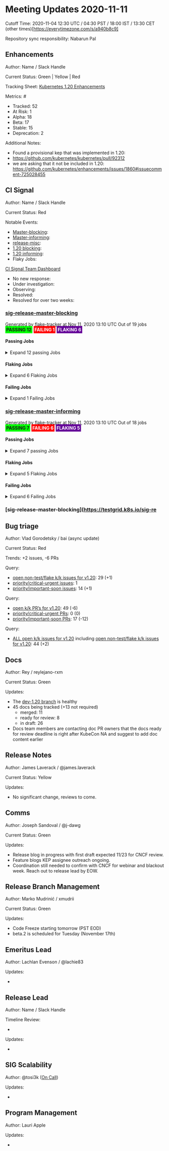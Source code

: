 # Meeting Updates 2020-11-11

Cutoff Time: 2020-11-04 12:30 UTC / 04:30 PST / 18:00 IST / 13:30 CET (other times)[https://everytimezone.com/s/a940b8c9]

Repository sync responsibility: Nabarun Pal

## Enhancements

Author: Name / Slack Handle

Current Status: Green | Yellow | Red

Tracking Sheet: [Kubernetes 1.20 Enhancements][enhancements-tracking]

Metrics: #
  - Tracked: 52
  - At Risk: 1
  - Alpha: 18
  - Beta: 17
  - Stable: 15
  - Deprecation: 2

Additional Notes:

  - Found a provisional kep that was implemented in 1.20:
  - https://github.com/kubernetes/kubernetes/pull/92312
  - we are asking that it not be included in 1.20:
    https://github.com/kubernetes/enhancements/issues/1860#issuecomment-725028455

## CI Signal

Author: Name / Slack Handle

Current Status: Red

Notable Events:
  - [Master-blocking][ci-signal-master-blocking]:
  - [Master-informing][ci-signal-master-informing]:
  - [release-misc][ci-signal-release-misc]:
  - [1.20 blocking][ci-signal-1.20-blocking]:
  - [1.20 informing][ci-signal-1.20-informing]:
  - Flaky Jobs:

[CI Signal Team Dashboard][ci-signal-team-dashboard]
  - No new response:
  - Under investigation:
  - Observing:
  - Resolved:
  - Resolved for over two weeks:


### [sig-release-master-blocking](https://testgrid.k8s.io/sig-release-master-blocking)
Generated by [flake-tracker](https://github.com/RobertKielty/flake-tracker) at Nov 11, 2020 13:10 UTC
Out of 19 jobs
<span style="background-color:#0f0;foreground-color:#555;padding: 3px;">**PASSING 12**</span> <span style="background-color:#f00;color:#fff;padding: 3px;">**FAILING 1**</span> <span style="background-color:#609;color:#fff;padding: 3px;">**FLAKING 6**</span>
#### Passing Jobs
<details>
<summary>Expand 12 passing Jobs</summary>

##### [Conformance - GCE - master]()

##### [bazel-build-master]()

##### [build-master]()

##### [build-master-fast]()

##### [conformance-ga-only]()

##### [gce-cos-master-reboot]()

##### [gce-device-plugin-gpu-master]()

##### [integration-master]()

##### [kind-master-parallel]()

##### [node-kubelet-master]()

##### [skew-cluster-latest-kubectl-stable1-gce]()

##### [verify-master]()

</details>

#### Flaking Jobs
<details>
<summary>Expand 6 Flaking Jobs</summary>

##### [bazel-test-master](https://testgrid.k8s.io/sig-release-master-blocking#bazel-test-master&exclude-non-failed-tests=)
<details>
<summary>Expand flaking tests</summary>

1. job-owner Overall []

1. job-owner //staging/src/k8s.io/apiserver/pkg/server/filters/go_default_test:run_1_of_2 []

1. job-owner //staging/src/k8s.io/apiserver/pkg/server/filters/go_default_test:run_2_of_2 []

1. job-owner //pkg/kubelet/volumemanager/reconciler/go_default_test:run_1_of_2 []

1. job-owner //pkg/kubelet/cm/devicemanager/go_default_test:run_2_of_2 []

1. job-owner //pkg/kubelet/volumemanager/reconciler/go_default_test:run_2_of_2 []

1. job-owner //pkg/kubelet/cm/devicemanager/go_default_test:run_1_of_2 []

1. job-owner //staging/src/k8s.io/legacy-cloud-providers/vsphere/go_default_test:run_1_of_2 []

1. job-owner //staging/src/k8s.io/legacy-cloud-providers/vsphere/go_default_test:run_2_of_2 []

1. job-owner //staging/src/k8s.io/apiserver/pkg/server/options/go_default_test:run_2_of_2 []

1. job-owner //staging/src/k8s.io/apiserver/pkg/admission/plugin/webhook/mutating/go_default_test:run_1_of_2 []

1. job-owner //staging/src/k8s.io/apiserver/pkg/server/go_default_test:run_2_of_2 []

1. job-owner //staging/src/k8s.io/legacy-cloud-providers/azure/go_default_test:run_2_of_2 []

1. job-owner //staging/src/k8s.io/apiserver/pkg/storage/cacher/go_default_test:run_1_of_2 []

1. job-owner //pkg/controller/volume/attachdetach/reconciler/go_default_test:run_2_of_2 []

1. job-owner //pkg/kubelet/config/go_default_test:run_2_of_2 []

1. job-owner //staging/src/k8s.io/apiserver/pkg/admission/plugin/webhook/mutating/go_default_test:run_2_of_2 []

1. job-owner //staging/src/k8s.io/apiserver/pkg/admission/plugin/webhook/validating/go_default_test:run_2_of_2 []

1. job-owner //pkg/registry/autoscaling/horizontalpodautoscaler/storage/go_default_test:run_1_of_2 []

1. job-owner //staging/src/k8s.io/client-go/util/flowcontrol/go_default_test:run_2_of_2 []

1. job-owner //staging/src/k8s.io/apiserver/pkg/util/webhook/go_default_test:run_2_of_2 []

1. job-owner //pkg/proxy/config/go_default_test:run_2_of_2 []

1. job-owner //staging/src/k8s.io/apiserver/pkg/admission/plugin/webhook/validating/go_default_test:run_1_of_2 []

1. job-owner //staging/src/k8s.io/apiserver/pkg/util/webhook/go_default_test:run_1_of_2 []

1. job-owner //pkg/controlplane/tunneler/go_default_test:run_2_of_2 []

</details>

##### [gce-cos-master-alpha-features](https://testgrid.k8s.io/sig-release-master-blocking#gce-cos-master-alpha-features&exclude-non-failed-tests=)
<details>
<summary>Expand flaking tests</summary>

1. job-owner Overall []

1. job-owner Up []

1. [sig-network]  Kubernetes e2e suite.[sig-network] Networking Granular Checks: Services should update nodePort: udp [Slow] []

1. job-owner Test []

</details>

##### [gce-cos-master-default](https://testgrid.k8s.io/sig-release-master-blocking#gce-cos-master-default&exclude-non-failed-tests=)
<details>
<summary>Expand flaking tests</summary>

1. job-owner Overall []

1. job-owner Test []

1. [sig-cli]  Kubernetes e2e suite.[sig-cli] Kubectl client Kubectl server-side dry-run should check if kubectl can dry-run update Pods [Conformance] []

1. [sig-auth]  Kubernetes e2e suite.[sig-auth] ServiceAccounts should guarantee kube-root-ca.crt exist in any namespace []

1. [sig-node]  Kubernetes e2e suite.[k8s.io] [sig-node] NodeProblemDetector [DisabledForLargeClusters] should run without error []

1. [sig-network]  Kubernetes e2e suite.[sig-network] Conntrack should be able to preserve UDP traffic when server pod cycles for a NodePort service []

1. [sig-network]  Kubernetes e2e suite.[sig-network] Networking Granular Checks: Services should function for multiple endpoint-Services with same selector []

1. job-owner Kubernetes e2e suite.[k8s.io] Probing container should *not* be restarted with a tcp:8080 liveness probe [NodeConformance] [Conformance] []

1. job-owner Timeout []

1. [sig-api-machinery]  Kubernetes e2e suite.[sig-api-machinery] Aggregator Should be able to support the 1.17 Sample API Server using the current Aggregator [Conformance] []

1. [sig-network]  Kubernetes e2e suite.[sig-network] Networking Granular Checks: Services should function for client IP based session affinity: udp [LinuxOnly] []

1. [sig-api-machinery]  Kubernetes e2e suite.[sig-api-machinery] ResourceQuota should create a ResourceQuota and capture the life of a configMap. [Conformance] []

1. [sig-node]  Kubernetes e2e suite.[k8s.io] [sig-node] Pods Extended [k8s.io] Pod Container Status should never report success for a pending container []

1. [sig-storage]  Kubernetes e2e suite.[sig-storage] In-tree Volumes [Driver: local][LocalVolumeType: dir] [Testpattern: Pre-provisioned PV (filesystem volmode)] volumeMode should not mount / map unused volumes in a pod []

1. [sig-network]  Kubernetes e2e suite.[sig-network] Networking Granular Checks: Services should function for pod-Service: http []

1. [sig-instrumentation]  Kubernetes e2e suite.[sig-instrumentation] MetricsGrabber should grab all metrics from a Scheduler. []

1. [sig-storage]  Kubernetes e2e suite.[sig-storage] ConfigMap optional updates should be reflected in volume [NodeConformance] [Conformance] []

1. [sig-storage]  Kubernetes e2e suite.[sig-storage] In-tree Volumes [Driver: nfs] [Testpattern: Dynamic PV (default fs)] subPath should support existing single file [LinuxOnly] []

1. job-owner Kubernetes e2e suite.[k8s.io] Probing container should *not* be restarted with a exec "cat /tmp/health" liveness probe [NodeConformance] [Conformance] []

1. [sig-storage]  Kubernetes e2e suite.[sig-storage] In-tree Volumes [Driver: local][LocalVolumeType: block] [Testpattern: Pre-provisioned PV (default fs)] subPath should support non-existent path []

1. [sig-storage]  Kubernetes e2e suite.[sig-storage] In-tree Volumes [Driver: local][LocalVolumeType: block] [Testpattern: Pre-provisioned PV (default fs)] volumes should store data []

1. [sig-network]  Kubernetes e2e suite.[sig-network] Services should have session affinity work for service with type clusterIP [LinuxOnly] [Conformance] []

1. [sig-storage]  Kubernetes e2e suite.[sig-storage] In-tree Volumes [Driver: local][LocalVolumeType: dir-link-bindmounted] [Testpattern: Pre-provisioned PV (default fs)] subPath should support file as subpath [LinuxOnly] []

1. [sig-network]  Kubernetes e2e suite.[sig-network] Services should have session affinity work for NodePort service [LinuxOnly] [Conformance] []

1. [sig-network]  Kubernetes e2e suite.[sig-network] Networking Granular Checks: Services should be able to handle large requests: http []

1. [sig-network]  Kubernetes e2e suite.[sig-network] Networking Granular Checks: Services should update endpoints: udp []

1. [sig-network]  Kubernetes e2e suite.[sig-network] Services should have session affinity timeout work for NodePort service [LinuxOnly] [Conformance] []

1. [sig-apps]  Kubernetes e2e suite.[sig-apps] Deployment should run the lifecycle of a Deployment []

1. [sig-network]  Kubernetes e2e suite.[sig-network] Networking Granular Checks: Services should function for pod-Service: udp []

1. [sig-storage]  Kubernetes e2e suite.[sig-storage] In-tree Volumes [Driver: local][LocalVolumeType: tmpfs] [Testpattern: Pre-provisioned PV (default fs)] subPath should support file as subpath [LinuxOnly] []

1. [sig-network]  Kubernetes e2e suite.[sig-network] Services should preserve source pod IP for traffic thru service cluster IP [LinuxOnly] []

1. [sig-network]  Kubernetes e2e suite.[sig-network] Services should implement service.kubernetes.io/headless []

1. [sig-storage]  Kubernetes e2e suite.[sig-storage] In-tree Volumes [Driver: nfs] [Testpattern: Dynamic PV (default fs)] volumes should store data []

1. [sig-storage]  Kubernetes e2e suite.[sig-storage] Projected configMap updates should be reflected in volume [NodeConformance] [Conformance] []

1. [sig-apps]  Kubernetes e2e suite.[sig-apps] Deployment should not disrupt a cloud load-balancer's connectivity during rollout []

1. [sig-apps]  Kubernetes e2e suite.[sig-apps] ReplicationController should test the lifecycle of a ReplicationController [Conformance] []

1. job-owner Kubernetes e2e suite.[k8s.io] Probing container should *not* be restarted with a non-local redirect http liveness probe []

1. [sig-api-machinery]  Kubernetes e2e suite.[sig-api-machinery] CustomResourceConversionWebhook [Privileged:ClusterAdmin] should be able to convert from CR v1 to CR v2 [Conformance] []

1. [sig-cli]  Kubernetes e2e suite.[sig-cli] Kubectl client Kubectl expose should create services for rc  [Conformance] []

1. [sig-network]  Kubernetes e2e suite.[sig-network] Networking Granular Checks: Services should function for node-Service: udp []

1. [sig-network]  Kubernetes e2e suite.[sig-network] Proxy version v1 should proxy through a service and a pod  [Conformance] []

1. [sig-network]  Kubernetes e2e suite.[sig-network] Service endpoints latency should not be very high  [Conformance] []

1. [sig-network]  Kubernetes e2e suite.[sig-network] Services should be able to change the type from ClusterIP to ExternalName [Conformance] []

1. [sig-network]  Kubernetes e2e suite.[sig-network] Services should be able to change the type from ExternalName to ClusterIP [Conformance] []

1. [sig-network]  Kubernetes e2e suite.[sig-network] Services should be rejected when no endpoints exist []

1. [sig-network]  Kubernetes e2e suite.[sig-network] Networking Granular Checks: Services should update endpoints: http []

1. [sig-cli]  Kubernetes e2e suite.[sig-cli] Kubectl client Simple pod should support inline execution and attach []

1. [sig-storage]  Kubernetes e2e suite.[sig-storage] In-tree Volumes [Driver: local][LocalVolumeType: block] [Testpattern: Pre-provisioned PV (default fs)] subPath should be able to unmount after the subpath directory is deleted [LinuxOnly] []

1. job-owner Kubernetes e2e suite.[k8s.io] Docker Containers should be able to override the image's default command (docker entrypoint) [NodeConformance] [Conformance] []

1. [sig-storage]  Kubernetes e2e suite.[sig-storage] CSI Volumes [Driver: csi-hostpath] [Testpattern: Dynamic PV (default fs)] subPath should be able to unmount after the subpath directory is deleted [LinuxOnly] []

1. [sig-storage]  Kubernetes e2e suite.[sig-storage] In-tree Volumes [Driver: local][LocalVolumeType: blockfs] [Testpattern: Pre-provisioned PV (default fs)] volumes should store data []

1. [sig-storage]  Kubernetes e2e suite.[sig-storage] CSI mock volume CSI Volume expansion should expand volume by restarting pod if attach=on, nodeExpansion=on []

1. [sig-storage]  Kubernetes e2e suite.[sig-storage] In-tree Volumes [Driver: local][LocalVolumeType: blockfs] [Testpattern: Pre-provisioned PV (default fs)] subPath should support existing directory []

1. [sig-storage]  Kubernetes e2e suite.[sig-storage] In-tree Volumes [Driver: gcepd] [Testpattern: Inline-volume (ext3)] volumes should store data []

1. [sig-auth]  Kubernetes e2e suite.[sig-auth] ServiceAccounts should set ownership and permission when RunAsUser or FsGroup is present [LinuxOnly] [NodeFeature:FSGroup] []

1. [sig-storage]  Kubernetes e2e suite.[sig-storage] In-tree Volumes [Driver: gcepd] [Testpattern: Dynamic PV (default fs)] subPath should support existing single file [LinuxOnly] []

1. [sig-storage]  Kubernetes e2e suite.[sig-storage] In-tree Volumes [Driver: local][LocalVolumeType: blockfs] [Testpattern: Pre-provisioned PV (default fs)] subPath should support existing directories when readOnly specified in the volumeSource []

1. [sig-storage]  Kubernetes e2e suite.[sig-storage] PersistentVolumes NFS with Single PV - PVC pairs create a PV and a pre-bound PVC: test write access []

1. [sig-storage]  Kubernetes e2e suite.[sig-storage] CSI Volumes [Driver: csi-hostpath] [Testpattern: Dynamic PV (block volmode)(allowExpansion)] volume-expand Verify if offline PVC expansion works []

1. [sig-storage]  Kubernetes e2e suite.[sig-storage] CSI Volumes [Driver: csi-hostpath] [Testpattern: Dynamic PV (default fs)] subPath should support non-existent path []

1. [sig-storage]  Kubernetes e2e suite.[sig-storage] CSI Volumes [Driver: csi-hostpath] [Testpattern: Dynamic PV (default fs)] volumes should store data []

1. [sig-storage]  Kubernetes e2e suite.[sig-storage] CSI Volumes [Driver: csi-hostpath] [Testpattern: Dynamic PV (filesystem volmode)] volumeMode should not mount / map unused volumes in a pod []

1. [sig-storage]  Kubernetes e2e suite.[sig-storage] CSI mock volume CSI attach test using mock driver should not require VolumeAttach for drivers without attachment []

1. [sig-storage]  Kubernetes e2e suite.[sig-storage] CSI mock volume CSI online volume expansion should expand volume without restarting pod if attach=off, nodeExpansion=on []

1. [sig-storage]  Kubernetes e2e suite.[sig-storage] CSI mock volume CSI online volume expansion should expand volume without restarting pod if attach=on, nodeExpansion=on []

1. [sig-storage]  Kubernetes e2e suite.[sig-storage] CSI mock volume CSI workload information using mock driver should not be passed when podInfoOnMount=nil []

1. [sig-storage]  Kubernetes e2e suite.[sig-storage] CSI mock volume storage capacity exhausted, late binding, no topology []

1. [sig-storage]  Kubernetes e2e suite.[sig-storage] CSI mock volume storage capacity unlimited []

1. [sig-storage]  Kubernetes e2e suite.[sig-storage] In-tree Volumes [Driver: local][LocalVolumeType: tmpfs] [Testpattern: Pre-provisioned PV (filesystem volmode)] volumeMode should not mount / map unused volumes in a pod []

1. [sig-storage]  Kubernetes e2e suite.[sig-storage] PersistentVolumes-local  [Volume type: blockfswithformat] Two pods mounting a local volume one after the other should be able to write from pod1 and read from pod2 []

1. [sig-cli]  Kubernetes e2e suite.[sig-cli] Kubectl client Kubectl logs should be able to retrieve and filter logs  [Conformance] []

1. [sig-cli]  Kubernetes e2e suite.[sig-cli] Kubectl client Guestbook application should create and stop a working application  [Conformance] []

1. [sig-network]  Kubernetes e2e suite.[sig-network] Networking Granular Checks: Services should function for client IP based session affinity: http [LinuxOnly] []

1. [sig-node]  Kubernetes e2e suite.[k8s.io] [sig-node] Pods Extended [k8s.io] Delete Grace Period should be submitted and removed []

1. job-owner TearDown []

1. [sig-storage]  Kubernetes e2e suite.[sig-storage] In-tree Volumes [Driver: local][LocalVolumeType: block] [Testpattern: Pre-provisioned PV (default fs)] subPath should support readOnly directory specified in the volumeMount []

1. [sig-storage]  Kubernetes e2e suite.[sig-storage] In-tree Volumes [Driver: local][LocalVolumeType: dir-link-bindmounted] [Testpattern: Pre-provisioned PV (filesystem volmode)] volumeMode should not mount / map unused volumes in a pod []

1. [sig-storage]  Kubernetes e2e suite.[sig-storage] In-tree Volumes [Driver: local][LocalVolumeType: blockfs] [Testpattern: Pre-provisioned PV (default fs)] subPath should support existing single file [LinuxOnly] []

1. [sig-network]  Kubernetes e2e suite.[sig-network] Networking Granular Checks: Services should function for endpoint-Service: udp []

1. [sig-storage]  Kubernetes e2e suite.[sig-storage] In-tree Volumes [Driver: emptydir] [Testpattern: Inline-volume (default fs)] subPath should be able to unmount after the subpath directory is deleted [LinuxOnly] []

1. [sig-storage]  Kubernetes e2e suite.[sig-storage] In-tree Volumes [Driver: local][LocalVolumeType: block] [Testpattern: Pre-provisioned PV (default fs)] subPath should support existing directories when readOnly specified in the volumeSource []

1. [sig-storage]  Kubernetes e2e suite.[sig-storage] Dynamic Provisioning [k8s.io] GlusterDynamicProvisioner should create and delete persistent volumes [fast] []

1. [sig-storage]  Kubernetes e2e suite.[sig-storage] CSI Volumes [Driver: csi-hostpath] [Testpattern: Dynamic PV (default fs)] subPath should support existing directory []

1. [sig-storage]  Kubernetes e2e suite.[sig-storage] CSI mock volume CSI attach test using mock driver should require VolumeAttach for drivers with attachment []

1. [sig-storage]  Kubernetes e2e suite.[sig-storage] In-tree Volumes [Driver: local][LocalVolumeType: dir-bindmounted] [Testpattern: Pre-provisioned PV (default fs)] subPath should support readOnly file specified in the volumeMount [LinuxOnly] []

1. [sig-storage]  Kubernetes e2e suite.[sig-storage] In-tree Volumes [Driver: gluster] [Testpattern: Inline-volume (default fs)] volumes should store data []

1. [sig-apps]  Kubernetes e2e suite.[sig-apps] Job should fail to exceed backoffLimit []

</details>

##### [gce-ubuntu-master-containerd](https://testgrid.k8s.io/sig-release-master-blocking#gce-ubuntu-master-containerd&exclude-non-failed-tests=)
<details>
<summary>Expand flaking tests</summary>

1. job-owner Overall []

1. job-owner Test []

1. [sig-cli]  Kubernetes e2e suite.[sig-cli] Kubectl client Kubectl server-side dry-run should check if kubectl can dry-run update Pods [Conformance] []

1. [sig-auth]  Kubernetes e2e suite.[sig-auth] ServiceAccounts should guarantee kube-root-ca.crt exist in any namespace []

1. [sig-apps]  Kubernetes e2e suite.[sig-apps] Deployment should run the lifecycle of a Deployment []

1. [sig-api-machinery]  Kubernetes e2e suite.[sig-api-machinery] ResourceQuota should create a ResourceQuota and capture the life of a configMap. [Conformance] []

1. [sig-node]  Kubernetes e2e suite.[k8s.io] [sig-node] NodeProblemDetector [DisabledForLargeClusters] should run without error []

1. [sig-apps]  Kubernetes e2e suite.[sig-apps] ReplicaSet should serve a basic image on each replica with a private image []

1. [sig-network]  Kubernetes e2e suite.[sig-network] Networking Granular Checks: Services should function for multiple endpoint-Services with same selector []

1. [sig-storage]  Kubernetes e2e suite.[sig-storage] CSI mock volume CSI online volume expansion should expand volume without restarting pod if attach=off, nodeExpansion=on []

1. [sig-storage]  Kubernetes e2e suite.[sig-storage] PersistentVolumes NFS when invoking the Recycle reclaim policy should test that a PV becomes Available and is clean after the PVC is deleted. []

1. [sig-apps]  Kubernetes e2e suite.[sig-apps] ReplicationController should surface a failure condition on a common issue like exceeded quota [Conformance] []

1. [sig-network]  Kubernetes e2e suite.[sig-network] EndpointSlice should create Endpoints and EndpointSlices for Pods matching a Service []

1. [sig-storage]  Kubernetes e2e suite.[sig-storage] In-tree Volumes [Driver: hostPathSymlink] [Testpattern: Inline-volume (default fs)] subPath should support readOnly directory specified in the volumeMount []

1. [sig-storage]  Kubernetes e2e suite.[sig-storage] ConfigMap binary data should be reflected in volume [NodeConformance] [Conformance] []

1. [sig-storage]  Kubernetes e2e suite.[sig-storage] In-tree Volumes [Driver: gcepd] [Testpattern: Dynamic PV (ext3)] volumes should allow exec of files on the volume []

1. [sig-node]  Kubernetes e2e suite.[sig-node] RuntimeClass should run a Pod requesting a RuntimeClass with a configured handler [NodeFeature:RuntimeHandler] []

1. [sig-cli]  Kubernetes e2e suite.[sig-cli] Kubectl client Kubectl logs should be able to retrieve and filter logs  [Conformance] []

1. [sig-api-machinery]  Kubernetes e2e suite.[sig-api-machinery] Aggregator Should be able to support the 1.17 Sample API Server using the current Aggregator [Conformance] []

1. [sig-apps]  Kubernetes e2e suite.[sig-apps] ReplicationController should test the lifecycle of a ReplicationController [Conformance] []

1. [sig-storage]  Kubernetes e2e suite.[sig-storage] CSI mock volume CSI Volume expansion should expand volume by restarting pod if attach=on, nodeExpansion=on []

1. [sig-network]  Kubernetes e2e suite.[sig-network] Networking Granular Checks: Services should update endpoints: udp []

1. [sig-storage]  Kubernetes e2e suite.[sig-storage] PersistentVolumes NFS with Single PV - PVC pairs create a PV and a pre-bound PVC: test write access []

1. [sig-storage]  Kubernetes e2e suite.[sig-storage] PersistentVolumes NFS with Single PV - PVC pairs create a PVC and a pre-bound PV: test write access []

1. [sig-api-machinery]  Kubernetes e2e suite.[sig-api-machinery] ResourceQuota should create a ResourceQuota and capture the life of a custom resource. []

1. [sig-storage]  Kubernetes e2e suite.[sig-storage] In-tree Volumes [Driver: local][LocalVolumeType: dir-link-bindmounted] [Testpattern: Pre-provisioned PV (default fs)] subPath should support readOnly file specified in the volumeMount [LinuxOnly] []

1. [sig-node]  Kubernetes e2e suite.[k8s.io] [sig-node] kubelet [k8s.io] [sig-node] Clean up pods on node kubelet should be able to delete 10 pods per node in 1m0s. []

1. [sig-network]  Kubernetes e2e suite.[sig-network] Networking Granular Checks: Services should function for node-Service: udp []

1. [sig-network]  Kubernetes e2e suite.[sig-network] Networking Granular Checks: Services should function for pod-Service: http []

1. [sig-storage]  Kubernetes e2e suite.[sig-storage] EmptyDir volumes should support (root,0644,default) [LinuxOnly] [NodeConformance] [Conformance] []

1. [sig-api-machinery]  Kubernetes e2e suite.[sig-api-machinery] ResourceQuota should create a ResourceQuota and capture the life of a service. [Conformance] []

</details>

##### [gci-gce-ingress](https://testgrid.k8s.io/sig-release-master-blocking#gci-gce-ingress&exclude-non-failed-tests=)
<details>
<summary>Expand flaking tests</summary>

1. job-owner Overall []

1. job-owner Test []

1. [sig-network]  Kubernetes e2e suite.[sig-network] Loadbalancing: L7 GCE [Slow] [Feature:NEG] should conform to Ingress spec []

1. [sig-network]  Kubernetes e2e suite.[sig-network] Loadbalancing: L7 GCE [Slow] [Feature:Ingress] should conform to Ingress spec []

1. [sig-network]  Kubernetes e2e suite.[sig-network] Loadbalancing: L7 GCE [Slow] [Feature:NEG] rolling update backend pods should not cause service disruption []

</details>

##### [kind-ipv6-master-parallel](https://testgrid.k8s.io/sig-release-master-blocking#kind-ipv6-master-parallel&exclude-non-failed-tests=)
<details>
<summary>Expand flaking tests</summary>

1. job-owner Overall []

1. [sig-network]  Kubernetes e2e suite.[sig-network] KubeProxy should set TCP CLOSE_WAIT timeout [Privileged] []

1. [sig-network]  Kubernetes e2e suite.[sig-network] Conntrack should be able to preserve UDP traffic when server pod cycles for a NodePort service []

1. [sig-storage]  Kubernetes e2e suite.[sig-storage] In-tree Volumes [Driver: local][LocalVolumeType: dir-bindmounted] [Testpattern: Pre-provisioned PV (default fs)] subPath should support non-existent path []

1. [sig-cli]  Kubernetes e2e suite.[sig-cli] Kubectl client Kubectl server-side dry-run should check if kubectl can dry-run update Pods [Conformance] []

1. [sig-apps]  Kubernetes e2e suite.[sig-apps] ReplicationController should test the lifecycle of a ReplicationController [Conformance] []

1. [sig-storage]  Kubernetes e2e suite.[sig-storage] PVC Protection Verify that scheduling of a pod that uses PVC that is being deleted fails and the pod becomes Unschedulable []

1. [sig-storage]  Kubernetes e2e suite.[sig-storage] Subpath Container restart should verify that container can restart successfully after configmaps modified []

</details>

</details>

#### Failing Jobs
<details>
<summary>Expand 1 Failing Jobs</summary>

##### [gce-cos-master-scalability-100]()
<details>
<summary>Expand failed tests</summary>

1. job-owner Overall []

1. job-owner diffResources []

1. job-owner ClusterLoaderV2 []

1. job-owner ClusterLoaderV2.access-tokens overall (testing/access-tokens/config.yaml) []

1. job-owner ClusterLoaderV2.access-tokens: [step: 10] Collecting measurements []

</details>

</details>

### [sig-release-master-informing](https://testgrid.k8s.io/sig-release-master-informing)
Generated by [flake-tracker](https://github.com/RobertKielty/flake-tracker) at Nov 11, 2020 13:10 UTC
Out of 18 jobs
<span style="background-color:#0f0;foreground-color:#555;padding: 3px;">**PASSING 7**</span> <span style="background-color:#f00;color:#fff;padding: 3px;">**FAILING 6**</span> <span style="background-color:#609;color:#fff;padding: 3px;">**FLAKING 5**</span>
#### Passing Jobs
<details>
<summary>Expand 7 passing Jobs</summary>

##### [bazel-build-master]()

##### [build-master-canary]()

##### [kubeadm-kinder-latest-on-1-19]()

##### [kubeadm-kinder-upgrade-1-19-latest]()

##### [node-kubelet-features-master]()

##### [post-kubernetes-push-image-pause]()

##### [post-release-push-image-vulndash]()

</details>

#### Flaking Jobs
<details>
<summary>Expand 5 Flaking Jobs</summary>

##### [gce-cos-master-serial](https://testgrid.k8s.io/sig-release-master-informing#gce-cos-master-serial&exclude-non-failed-tests=)
<details>
<summary>Expand flaking tests</summary>

1. job-owner Overall []

1. job-owner Test []

1. [sig-storage]  Kubernetes e2e suite.[sig-storage] CSI Volumes [Driver: pd.csi.storage.gke.io][Serial] [Testpattern: Dynamic PV (block volmode)] volume-stress multiple pods should access different volumes repeatedly [Slow] [Serial] []

1. [sig-node]  Kubernetes e2e suite.[k8s.io] [sig-node] NoExecuteTaintManager Multiple Pods [Serial] evicts pods with minTolerationSeconds [Disruptive] [Conformance] []

1. [sig-scheduling]  Kubernetes e2e suite.[sig-scheduling] SchedulerPreemption [Serial] validates lower priority pod preemption by critical pod [Conformance] []

1. [sig-node]  Kubernetes e2e suite.[k8s.io] [sig-node] NoExecuteTaintManager Multiple Pods [Serial] only evicts pods without tolerations from tainted nodes []

1. [sig-storage]  Kubernetes e2e suite.[sig-storage] [Serial] Volume metrics PVController should create bound pv/pvc count metrics for pvc controller after creating both pv and pvc []

1. [sig-node]  Kubernetes e2e suite.[k8s.io] [sig-node] NoExecuteTaintManager Single Pod [Serial] evicts pods from tainted nodes []

1. [sig-cloud-provider-gcp]  Kubernetes e2e suite.[k8s.io] [sig-cloud-provider-gcp] Nodes [Disruptive] Resize [Slow] should be able to delete nodes []

</details>

##### [gce-cos-master-slow](https://testgrid.k8s.io/sig-release-master-informing#gce-cos-master-slow&exclude-non-failed-tests=)
<details>
<summary>Expand flaking tests</summary>

1. job-owner Overall []

1. job-owner Test []

1. [sig-storage]  Kubernetes e2e suite.[sig-storage] In-tree Volumes [Driver: gluster] [Testpattern: Inline-volume (default fs)] volumeIO should write files of various sizes, verify size, validate content [Slow] []

1. [sig-storage]  Kubernetes e2e suite.[sig-storage] In-tree Volumes [Driver: gluster] [Testpattern: Pre-provisioned PV (default fs)] volumeIO should write files of various sizes, verify size, validate content [Slow] []

1. [sig-storage]  Kubernetes e2e suite.[sig-storage] In-tree Volumes [Driver: gcepd] [Testpattern: Dynamic PV (xfs)][Slow] volumes should allow exec of files on the volume []

1. job-owner Timeout []

1. [sig-network]  Kubernetes e2e suite.[sig-network] Networking Granular Checks: Services should update nodePort: udp [Slow] []

1. [sig-network]  Kubernetes e2e suite.[sig-network] Services should be able to switch session affinity for LoadBalancer service with ESIPP on [Slow] [DisabledForLargeClusters] [LinuxOnly] []

1. [sig-storage]  Kubernetes e2e suite.[sig-storage] In-tree Volumes [Driver: hostPath] [Testpattern: Inline-volume (default fs)] subPath should support restarting containers using file as subpath [Slow][LinuxOnly] []

1. [sig-storage]  Kubernetes e2e suite.[sig-storage] In-tree Volumes [Driver: local][LocalVolumeType: block] [Testpattern: Pre-provisioned PV (default fs)] subPath should fail if subpath directory is outside the volume [Slow][LinuxOnly] []

1. [sig-storage]  Kubernetes e2e suite.[sig-storage] In-tree Volumes [Driver: local][LocalVolumeType: dir] [Testpattern: Pre-provisioned PV (filesystem volmode)] multiVolume [Slow] should concurrently access the single volume from pods on the same node []

1. [sig-storage]  Kubernetes e2e suite.[sig-storage] In-tree Volumes [Driver: nfs] [Testpattern: Dynamic PV (default fs)] subPath should support restarting containers using file as subpath [Slow][LinuxOnly] []

1. [sig-storage]  Kubernetes e2e suite.[sig-storage] PersistentVolumes-local  StatefulSet with pod affinity [Slow] should use volumes on one node when pod has affinity []

1. [sig-storage]  Kubernetes e2e suite.[sig-storage] PersistentVolumes-local  [Volume type: blockfswithoutformat] Set fsGroup for local volume should set fsGroup for one pod [Slow] []

1. [sig-storage]  Kubernetes e2e suite.[sig-storage] In-tree Volumes [Driver: gcepd] [Testpattern: Inline-volume (xfs)][Slow] volumes should store data []

1. job-owner diffResources []

1. [sig-storage]  Kubernetes e2e suite.[sig-storage] HostPathType Block Device [Slow] Should fail on mounting non-existent block device 'does-not-exist-blk-dev' when HostPathType is HostPathBlockDev []

1. [sig-storage]  Kubernetes e2e suite.[sig-storage] In-tree Volumes [Driver: gcepd] [Testpattern: Dynamic PV (block volmode)] multiVolume [Slow] should access to two volumes with different volume mode and retain data across pod recreation on different node []

1. [sig-storage]  Kubernetes e2e suite.[sig-storage] PersistentVolumes-local  StatefulSet with pod affinity [Slow] should use volumes on one node when pod management is parallel and pod has affinity []

1. [sig-network]  Kubernetes e2e suite.[sig-network] ESIPP [Slow] should work from pods []

1. [sig-storage]  Kubernetes e2e suite.[sig-storage] HostPathType Character Device [Slow] Should fail on mounting character device 'achardev' when HostPathType is HostPathDirectory []

</details>

##### [gce-master-scale-correctness](https://testgrid.k8s.io/sig-release-master-informing#gce-master-scale-correctness&exclude-non-failed-tests=)
<details>
<summary>Expand flaking tests</summary>

1. job-owner Test []

1. job-owner Overall []

1. [sig-storage]  Kubernetes e2e suite.[sig-storage] In-tree Volumes [Driver: gcepd] [Testpattern: Inline-volume (xfs)][Slow] volumes should store data []

1. [sig-storage]  Kubernetes e2e suite.[sig-storage] In-tree Volumes [Driver: gcepd] [Testpattern: Dynamic PV (block volmode)] multiVolume [Slow] should access to two volumes with the same volume mode and retain data across pod recreation on the same node []

1. [sig-network]  Kubernetes e2e suite.[sig-network] Services should be able to change the type from NodePort to ExternalName [Conformance] []

1. [sig-storage]  Kubernetes e2e suite.[sig-storage] In-tree Volumes [Driver: gcepd] [Testpattern: Pre-provisioned PV (xfs)][Slow] volumes should store data []

1. [sig-network]  Kubernetes e2e suite.[sig-network] Conntrack should be able to preserve UDP traffic when server pod cycles for a NodePort service []

1. [sig-storage]  Kubernetes e2e suite.[sig-storage] In-tree Volumes [Driver: local][LocalVolumeType: dir-link-bindmounted] [Testpattern: Pre-provisioned PV (default fs)] subPath should fail if subpath directory is outside the volume [Slow][LinuxOnly] []

1. [sig-storage]  Kubernetes e2e suite.[sig-storage] In-tree Volumes [Driver: gcepd] [Testpattern: Dynamic PV (filesystem volmode)] multiVolume [Slow] should access to two volumes with the same volume mode and retain data across pod recreation on the same node []

1. [sig-network]  Kubernetes e2e suite.[sig-network] Services should only allow access from service loadbalancer source ranges [Slow] []

1. [sig-storage]  Kubernetes e2e suite.[sig-storage] CSI Volumes [Driver: csi-hostpath] [Testpattern: Dynamic PV (default fs)] subPath should verify container cannot write to subpath readonly volumes [Slow] []

1. [sig-storage]  Kubernetes e2e suite.[sig-storage] CSI Volumes [Driver: csi-hostpath] [Testpattern: Dynamic PV (default fs)] subPath should fail if subpath directory is outside the volume [Slow][LinuxOnly] []

1. [sig-node]  Kubernetes e2e suite.[k8s.io] [sig-node] PreStop should call prestop when killing a pod  [Conformance] []

1. [sig-storage]  Kubernetes e2e suite.[sig-storage] Downward API volume should provide podname only [NodeConformance] [Conformance] []

1. [sig-network]  Kubernetes e2e suite.[sig-network] ESIPP [Slow] should work for type=LoadBalancer []

1. job-owner Timeout []

1. [sig-storage]  Kubernetes e2e suite.[sig-storage] In-tree Volumes [Driver: gluster] [Testpattern: Inline-volume (default fs)] volumes should allow exec of files on the volume []

</details>

##### [gce-master-scale-performance](https://testgrid.k8s.io/sig-release-master-informing#gce-master-scale-performance&exclude-non-failed-tests=)
<details>
<summary>Expand flaking tests</summary>

1. job-owner Overall []

1. job-owner ClusterLoaderV2 []

1. job-owner ClusterLoaderV2.load overall (testing/load/config.yaml) []

1. job-owner ClusterLoaderV2.load: [step: 25] Collecting measurements []

1. job-owner ClusterLoaderV2.load: [step: 20] Waiting for objects to become scaled []

</details>

##### [kubeadm-kinder-latest](https://testgrid.k8s.io/sig-release-master-informing#kubeadm-kinder-latest&exclude-non-failed-tests=)
<details>
<summary>Expand flaking tests</summary>

1. job-owner Overall []

1. job-owner task-02-create-cluster []

1. job-owner task-09-reset []

1. job-owner task-10-delete []

1. job-owner task-07-e2e []

1. [sig-api-machinery]  Kubernetes e2e suite.[sig-api-machinery] AdmissionWebhook [Privileged:ClusterAdmin] should mutate custom resource [Conformance] []

1. [sig-api-machinery]  Kubernetes e2e suite.[sig-api-machinery] AdmissionWebhook [Privileged:ClusterAdmin] listing validating webhooks should work [Conformance] []

1. [sig-storage]  Kubernetes e2e suite.[sig-storage] Subpath Atomic writer volumes should support subpaths with configmap pod with mountPath of existing file [LinuxOnly] [Conformance] []

1. [sig-storage]  Kubernetes e2e suite.[sig-storage] Subpath Atomic writer volumes should support subpaths with downward pod [LinuxOnly] [Conformance] []

1. [sig-api-machinery]  Kubernetes e2e suite.[sig-api-machinery] AdmissionWebhook [Privileged:ClusterAdmin] should be able to deny custom resource creation, update and deletion [Conformance] []

1. [sig-api-machinery]  Kubernetes e2e suite.[sig-api-machinery] CustomResourceConversionWebhook [Privileged:ClusterAdmin] should be able to convert from CR v1 to CR v2 [Conformance] []

1. [sig-api-machinery]  Kubernetes e2e suite.[sig-api-machinery] AdmissionWebhook [Privileged:ClusterAdmin] should be able to deny attaching pod [Conformance] []

1. [sig-api-machinery]  Kubernetes e2e suite.[sig-api-machinery] AdmissionWebhook [Privileged:ClusterAdmin] should not be able to mutate or prevent deletion of webhook configuration objects [Conformance] []

1. [sig-api-machinery]  Kubernetes e2e suite.[sig-api-machinery] AdmissionWebhook [Privileged:ClusterAdmin] should mutate custom resource with different stored version [Conformance] []

1. [sig-apps]  Kubernetes e2e suite.[sig-apps] ReplicationController should test the lifecycle of a ReplicationController [Conformance] []

1. [sig-network]  Kubernetes e2e suite.[sig-network] Services should be able to change the type from ClusterIP to ExternalName [Conformance] []

1. [sig-network]  Kubernetes e2e suite.[sig-network] Services should be able to change the type from NodePort to ExternalName [Conformance] []

1. [sig-api-machinery]  Kubernetes e2e suite.[sig-api-machinery] AdmissionWebhook [Privileged:ClusterAdmin] listing mutating webhooks should work [Conformance] []

1. [sig-api-machinery]  Kubernetes e2e suite.[sig-api-machinery] AdmissionWebhook [Privileged:ClusterAdmin] should be able to deny pod and configmap creation [Conformance] []

1. [sig-api-machinery]  Kubernetes e2e suite.[sig-api-machinery] AdmissionWebhook [Privileged:ClusterAdmin] should deny crd creation [Conformance] []

1. [sig-api-machinery]  Kubernetes e2e suite.[sig-api-machinery] AdmissionWebhook [Privileged:ClusterAdmin] should unconditionally reject operations on fail closed webhook [Conformance] []

1. [sig-api-machinery]  Kubernetes e2e suite.[sig-api-machinery] CustomResourceConversionWebhook [Privileged:ClusterAdmin] should be able to convert a non homogeneous list of CRs [Conformance] []

1. [sig-network]  Kubernetes e2e suite.[sig-network] Services should be able to create a functioning NodePort service [Conformance] []

1. [sig-network]  Kubernetes e2e suite.[sig-network] Services should be able to switch session affinity for service with type clusterIP [LinuxOnly] [Conformance] []

1. [sig-network]  Kubernetes e2e suite.[sig-network] Services should have session affinity timeout work for service with type clusterIP [LinuxOnly] [Conformance] []

</details>

</details>

#### Failing Jobs
<details>
<summary>Expand 6 Failing Jobs</summary>

##### [Conformance - OpenStack]()
<details>
<summary>Expand failed tests</summary>

1. job-owner DumpClusterLogs []

1. job-owner Test []

1. job-owner Timeout []

1. job-owner Overall []

</details>

##### [capa-conformance-v1alpha3-k8s-master]()
<details>
<summary>Expand failed tests</summary>

1. [sig-node]  Kubernetes e2e suite.[k8s.io] [sig-node] NoExecuteTaintManager Multiple Pods [Serial] evicts pods with minTolerationSeconds [Disruptive] [Conformance] []

1. [sig-apps]  Kubernetes e2e suite.[sig-apps] Daemon set [Serial] should update pod when spec was updated and update strategy is RollingUpdate [Conformance] []

1. job-owner Overall []

1. [sig-scheduling]  Kubernetes e2e suite.[sig-scheduling] SchedulerPreemption [Serial] validates basic preemption works [Conformance] []

1. [sig-cli]  Kubernetes e2e suite.[sig-cli] Kubectl client Kubectl server-side dry-run should check if kubectl can dry-run update Pods [Conformance] []

1. [sig-apps]  Kubernetes e2e suite.[sig-apps] Daemon set [Serial] should retry creating failed daemon pods [Conformance] []

1. [sig-network]  Kubernetes e2e suite.[sig-network] Networking Granular Checks: Pods should function for intra-pod communication: udp [NodeConformance] [Conformance] []

1. [sig-network]  Kubernetes e2e suite.[sig-network] Networking Granular Checks: Pods should function for intra-pod communication: http [NodeConformance] [Conformance] []

1. [sig-storage][Slow]  Kubernetes e2e suite.[k8s.io] Variable Expansion should verify that a failing subpath expansion can be modified during the lifecycle of a container [sig-storage][Slow] [Conformance] []

1. [sig-network]  Kubernetes e2e suite.[sig-network] Networking Granular Checks: Pods should function for node-pod communication: udp [LinuxOnly] [NodeConformance] [Conformance] []

1. job-owner Kubernetes e2e suite.[k8s.io] Container Runtime blackbox test on terminated container should report termination message [LinuxOnly] as empty when pod succeeds and TerminationMessagePolicy FallbackToLogsOnError is set [NodeConformance] [Conformance] []

1. [sig-network]  Kubernetes e2e suite.[sig-network] Networking Granular Checks: Pods should function for node-pod communication: http [LinuxOnly] [NodeConformance] [Conformance] []

1. [sig-network]  Kubernetes e2e suite.[sig-network] Services should have session affinity work for service with type clusterIP [LinuxOnly] [Conformance] []

1. [sig-scheduling]  Kubernetes e2e suite.[sig-scheduling] SchedulerPreemption [Serial] validates lower priority pod preemption by critical pod [Conformance] []

1. job-owner Kubernetes e2e suite.[k8s.io] Container Lifecycle Hook when create a pod with lifecycle hook should execute poststart http hook properly [NodeConformance] [Conformance] []

1. job-owner capa-e2e.conformance tests conformance []

1. [sig-apps]  Kubernetes e2e suite.[sig-apps] Daemon set [Serial] should run and stop complex daemon [Conformance] []

1. [sig-apps]  Kubernetes e2e suite.[sig-apps] Daemon set [Serial] should update pod when spec was updated and update strategy is RollingUpdate [Conformance] [1] []

1. job-owner Kubernetes e2e suite.[k8s.io] Kubelet when scheduling a busybox command in a pod should print the output to logs [NodeConformance] [Conformance] []

1. [sig-apps]  Kubernetes e2e suite.[sig-apps] StatefulSet [k8s.io] Basic StatefulSet functionality [StatefulSetBasic] Should recreate evicted statefulset [Conformance] []

1. [sig-apps]  Kubernetes e2e suite.[sig-apps] Daemon set [Serial] should run and stop simple daemon [Conformance] []

1. [sig-node]  Kubernetes e2e suite.[k8s.io] [sig-node] NoExecuteTaintManager Multiple Pods [Serial] evicts pods with minTolerationSeconds [Disruptive] [Conformance] [1] []

1. [sig-network]  Kubernetes e2e suite.[sig-network] Services should have session affinity timeout work for NodePort service [LinuxOnly] [Conformance] []

1. [sig-storage][Slow]  Kubernetes e2e suite.[k8s.io] Variable Expansion should fail substituting values in a volume subpath with absolute path [sig-storage][Slow] [Conformance] []

1. [sig-apps]  Kubernetes e2e suite.[sig-apps] Job should adopt matching orphans and release non-matching pods [Conformance] []

1. [sig-api-machinery]  Kubernetes e2e suite.[sig-api-machinery] Garbage collector should orphan pods created by rc if delete options say so [Conformance] []

1. [sig-apps]  Kubernetes e2e suite.[sig-apps] Daemon set [Serial] should rollback without unnecessary restarts [Conformance] []

1. [sig-apps]  Kubernetes e2e suite.[sig-apps] ReplicationController should test the lifecycle of a ReplicationController [Conformance] []

1. [sig-storage]  Kubernetes e2e suite.[sig-storage] Projected configMap should be consumable from pods in volume with mappings [NodeConformance] [Conformance] []

1. job-owner Kubernetes e2e suite.[k8s.io] Probing container should be restarted with a exec "cat /tmp/health" liveness probe [NodeConformance] [Conformance] []

1. [sig-storage]  Kubernetes e2e suite.[sig-storage] Projected downwardAPI should provide container's cpu request [NodeConformance] [Conformance] []

1. [sig-storage]  Kubernetes e2e suite.[sig-storage] ConfigMap should be consumable from pods in volume with mappings as non-root [NodeConformance] [Conformance] []

1. [sig-storage]  Kubernetes e2e suite.[sig-storage] Projected downwardAPI should set DefaultMode on files [LinuxOnly] [NodeConformance] [Conformance] []

1. job-owner Kubernetes e2e suite.[k8s.io] Variable Expansion should allow composing env vars into new env vars [NodeConformance] [Conformance] []

</details>

##### [capg-conformance-v1alpha3-k8s-master]()
<details>
<summary>Expand failed tests</summary>

1. [sig-cli]  Kubernetes e2e suite.[sig-cli] Kubectl client Kubectl server-side dry-run should check if kubectl can dry-run update Pods [Conformance] []

1. [sig-network]  Kubernetes e2e suite.[sig-network] Services should be able to change the type from ClusterIP to ExternalName [Conformance] []

1. [sig-network]  Kubernetes e2e suite.[sig-network] Services should be able to change the type from NodePort to ExternalName [Conformance] []

1. job-owner Overall []

</details>

##### [gce-ubuntu-master-default]()
<details>
<summary>Expand failed tests</summary>

1. job-owner Overall []

1. job-owner Test []

1. [sig-cli]  Kubernetes e2e suite.[sig-cli] Kubectl client Kubectl server-side dry-run should check if kubectl can dry-run update Pods [Conformance] []

1. [sig-apps]  Kubernetes e2e suite.[sig-apps] ReplicationController should test the lifecycle of a ReplicationController [Conformance] []

1. [sig-auth]  Kubernetes e2e suite.[sig-auth] ServiceAccounts should guarantee kube-root-ca.crt exist in any namespace []

1. [sig-apps]  Kubernetes e2e suite.[sig-apps] Deployment should not disrupt a cloud load-balancer's connectivity during rollout []

1. [sig-node]  Kubernetes e2e suite.[k8s.io] [sig-node] kubelet [k8s.io] [sig-node] Clean up pods on node kubelet should be able to delete 10 pods per node in 1m0s. []

1. [sig-storage]  Kubernetes e2e suite.[sig-storage] In-tree Volumes [Driver: local][LocalVolumeType: dir-link-bindmounted] [Testpattern: Pre-provisioned PV (default fs)] volumes should store data []

1. [sig-storage]  Kubernetes e2e suite.[sig-storage] In-tree Volumes [Driver: nfs] [Testpattern: Dynamic PV (default fs)] provisioning should provision storage with mount options []

1. [sig-storage]  Kubernetes e2e suite.[sig-storage] In-tree Volumes [Driver: local][LocalVolumeType: block] [Testpattern: Pre-provisioned PV (default fs)] volumes should store data []

1. [sig-network]  Kubernetes e2e suite.[sig-network] Networking Granular Checks: Services should function for multiple endpoint-Services with same selector []

1. [sig-storage]  Kubernetes e2e suite.[sig-storage] In-tree Volumes [Driver: local][LocalVolumeType: tmpfs] [Testpattern: Pre-provisioned PV (default fs)] subPath should support existing single file [LinuxOnly] []

1. [sig-storage]  Kubernetes e2e suite.[sig-storage] PersistentVolumes-local  [Volume type: blockfswithformat] Two pods mounting a local volume at the same time should be able to write from pod1 and read from pod2 []

1. [sig-storage]  Kubernetes e2e suite.[sig-storage] PersistentVolumes-local  [Volume type: dir-link] Two pods mounting a local volume one after the other should be able to write from pod1 and read from pod2 []

1. [sig-storage]  Kubernetes e2e suite.[sig-storage] In-tree Volumes [Driver: nfs] [Testpattern: Pre-provisioned PV (filesystem volmode)] volumeMode should not mount / map unused volumes in a pod []

1. [sig-storage]  Kubernetes e2e suite.[sig-storage] CSI mock volume CSI Volume expansion should expand volume by restarting pod if attach=on, nodeExpansion=on []

1. [sig-storage]  Kubernetes e2e suite.[sig-storage] CSI mock volume CSI Volume expansion should not expand volume if resizingOnDriver=off, resizingOnSC=on []

1. job-owner Kubernetes e2e suite.[k8s.io] Probing container should be restarted with a docker exec liveness probe with timeout  []

1. [sig-network]  Kubernetes e2e suite.[sig-network] Networking Granular Checks: Services should function for pod-Service: http []

1. [sig-storage]  Kubernetes e2e suite.[sig-storage] ConfigMap optional updates should be reflected in volume [NodeConformance] [Conformance] []

1. [sig-storage]  Kubernetes e2e suite.[sig-storage] GCP Volumes NFSv4 should be mountable for NFSv4 []

1. [sig-network]  Kubernetes e2e suite.[sig-network] Conntrack should be able to preserve UDP traffic when server pod cycles for a NodePort service []

1. [sig-node]  Kubernetes e2e suite.[k8s.io] [sig-node] crictl should be able to run crictl on the node []

1. [sig-network]  Kubernetes e2e suite.[sig-network] Services should have session affinity timeout work for NodePort service [LinuxOnly] [Conformance] []

1. [sig-storage]  Kubernetes e2e suite.[sig-storage] In-tree Volumes [Driver: gluster] [Testpattern: Pre-provisioned PV (default fs)] subPath should be able to unmount after the subpath directory is deleted [LinuxOnly] []

1. [sig-node]  Kubernetes e2e suite.[k8s.io] [sig-node] Mount propagation should propagate mounts to the host []

1. [sig-apps]  Kubernetes e2e suite.[sig-apps] Deployment iterative rollouts should eventually progress []

1. [sig-apps]  Kubernetes e2e suite.[sig-apps] DisruptionController evictions: enough pods, replicaSet, percentage => should allow an eviction []

1. [sig-cli]  Kubernetes e2e suite.[sig-cli] Kubectl client Guestbook application should create and stop a working application  [Conformance] []

1. [sig-network]  Kubernetes e2e suite.[sig-network] Networking Granular Checks: Services should function for node-Service: http []

1. [sig-network]  Kubernetes e2e suite.[sig-network] Networking Granular Checks: Services should function for node-Service: udp []

1. [sig-storage]  Kubernetes e2e suite.[sig-storage] CSI Volumes [Driver: csi-hostpath] [Testpattern: CSI Ephemeral-volume (default fs)] ephemeral should support multiple inline ephemeral volumes []

1. [sig-storage]  Kubernetes e2e suite.[sig-storage] CSI mock volume CSI Volume expansion should expand volume without restarting pod if nodeExpansion=off []

1. [sig-storage]  Kubernetes e2e suite.[sig-storage] EmptyDir volumes should support (root,0666,tmpfs) [LinuxOnly] [NodeConformance] [Conformance] []

1. [sig-storage]  Kubernetes e2e suite.[sig-storage] In-tree Volumes [Driver: emptydir] [Testpattern: Inline-volume (default fs)] subPath should support non-existent path []

1. [sig-storage]  Kubernetes e2e suite.[sig-storage] In-tree Volumes [Driver: hostPathSymlink] [Testpattern: Inline-volume (default fs)] subPath should support non-existent path []

1. [sig-storage]  Kubernetes e2e suite.[sig-storage] In-tree Volumes [Driver: hostPath] [Testpattern: Inline-volume (default fs)] subPath should support readOnly directory specified in the volumeMount []

1. [sig-storage]  Kubernetes e2e suite.[sig-storage] In-tree Volumes [Driver: local][LocalVolumeType: dir-bindmounted] [Testpattern: Pre-provisioned PV (default fs)] subPath should support existing directory []

1. [sig-storage]  Kubernetes e2e suite.[sig-storage] In-tree Volumes [Driver: local][LocalVolumeType: dir-link-bindmounted] [Testpattern: Pre-provisioned PV (default fs)] subPath should support non-existent path []

1. [sig-storage]  Kubernetes e2e suite.[sig-storage] In-tree Volumes [Driver: local][LocalVolumeType: dir-link] [Testpattern: Pre-provisioned PV (default fs)] subPath should support existing directories when readOnly specified in the volumeSource []

1. [sig-storage]  Kubernetes e2e suite.[sig-storage] In-tree Volumes [Driver: local][LocalVolumeType: dir-link] [Testpattern: Pre-provisioned PV (default fs)] volumes should allow exec of files on the volume []

1. [sig-storage]  Kubernetes e2e suite.[sig-storage] In-tree Volumes [Driver: local][LocalVolumeType: dir] [Testpattern: Pre-provisioned PV (default fs)] subPath should support existing directories when readOnly specified in the volumeSource []

1. [sig-storage]  Kubernetes e2e suite.[sig-storage] In-tree Volumes [Driver: local][LocalVolumeType: tmpfs] [Testpattern: Pre-provisioned PV (default fs)] volumes should store data []

1. [sig-storage]  Kubernetes e2e suite.[sig-storage] PersistentVolumes NFS with multiple PVs and PVCs all in same ns should create 2 PVs and 4 PVCs: test write access []

1. job-owner Timeout []

1. job-owner Kubernetes e2e suite.[k8s.io] Probing container should *not* be restarted with a tcp:8080 liveness probe [NodeConformance] [Conformance] []

1. [sig-cli]  Kubernetes e2e suite.[sig-cli] Kubectl client Simple pod should support inline execution and attach []

1. [sig-storage]  Kubernetes e2e suite.[sig-storage] CSI mock volume CSI attach test using mock driver should not require VolumeAttach for drivers without attachment []

1. [sig-storage]  Kubernetes e2e suite.[sig-storage] In-tree Volumes [Driver: local][LocalVolumeType: blockfs] [Testpattern: Pre-provisioned PV (default fs)] volumes should allow exec of files on the volume []

1. [sig-storage]  Kubernetes e2e suite.[sig-storage] Projected downwardAPI should update labels on modification [NodeConformance] [Conformance] []

</details>

##### [gce-windows-1909-master]()
<details>
<summary>Expand failed tests</summary>

1. [sig-windows]  Kubernetes e2e suite.[sig-windows] Services should be able to create a functioning NodePort service for Windows []

1. [sig-storage]  Kubernetes e2e suite.[sig-storage] In-tree Volumes [Driver: gcepd] [Testpattern: Dynamic PV (ntfs)][sig-windows] subPath should verify container cannot write to subpath readonly volumes [Slow] []

1. job-owner Kubernetes e2e suite.[k8s.io] Probing container should *not* be restarted with a tcp:8080 liveness probe [NodeConformance] [Conformance] []

1. [sig-storage]  Kubernetes e2e suite.[sig-storage] In-tree Volumes [Driver: gcepd] [Testpattern: Dynamic PV (ntfs)][sig-windows] provisioning should provision storage with mount options []

1. [sig-storage]  Kubernetes e2e suite.[sig-storage] In-tree Volumes [Driver: gcepd] [Testpattern: Dynamic PV (ntfs)][sig-windows] subPath should support existing directories when readOnly specified in the volumeSource []

1. [sig-apps]  Kubernetes e2e suite.[sig-apps] ReplicationController should test the lifecycle of a ReplicationController [Conformance] []

1. [sig-network]  Kubernetes e2e suite.[sig-network] Networking Granular Checks: Pods should function for intra-pod communication: udp [NodeConformance] [Conformance] []

1. [sig-apps]  Kubernetes e2e suite.[sig-apps] StatefulSet [k8s.io] Basic StatefulSet functionality [StatefulSetBasic] should perform rolling updates and roll backs of template modifications [Conformance] []

1. [sig-storage]  Kubernetes e2e suite.[sig-storage] In-tree Volumes [Driver: gcepd] [Testpattern: Dynamic PV (ntfs)(allowExpansion)][sig-windows] volume-expand Verify if offline PVC expansion works []

1. [sig-storage]  Kubernetes e2e suite.[sig-storage] In-tree Volumes [Driver: gcepd] [Testpattern: Dynamic PV (ntfs)(allowExpansion)][sig-windows] volume-expand should resize volume when PVC is edited while pod is using it []

1. job-owner  []

1. [sig-node]  Kubernetes e2e suite.[k8s.io] [sig-node] PreStop should call prestop when killing a pod  [Conformance] []

1. [sig-storage][Slow]  Kubernetes e2e suite.[k8s.io] Variable Expansion should succeed in writing subpaths in container [sig-storage][Slow] [Conformance] []

1. [sig-network]  Kubernetes e2e suite.[sig-network] Services should be able to create a functioning NodePort service [Conformance] []

1. [sig-storage]  Kubernetes e2e suite.[sig-storage] In-tree Volumes [Driver: gcepd] [Testpattern: Dynamic PV (ntfs)][sig-windows] subPath should support restarting containers using directory as subpath [Slow] []

1. [sig-storage]  Kubernetes e2e suite.[sig-storage] Downward API volume should provide container's memory limit [NodeConformance] [Conformance] []

1. [sig-apps]  Kubernetes e2e suite.[sig-apps] StatefulSet [k8s.io] Basic StatefulSet functionality [StatefulSetBasic] should perform canary updates and phased rolling updates of template modifications [Conformance] []

1. job-owner Up []

1. [sig-apps]  Kubernetes e2e suite.[sig-apps] StatefulSet [k8s.io] Basic StatefulSet functionality [StatefulSetBasic] Burst scaling should run to completion even with unhealthy pods [Slow] [Conformance] []

1. [sig-network]  Kubernetes e2e suite.[sig-network] Services should be able to change the type from ExternalName to NodePort [Conformance] []

1. [sig-apps]  Kubernetes e2e suite.[sig-apps] Job should adopt matching orphans and release non-matching pods [Conformance] []

1. [sig-apps]  Kubernetes e2e suite.[sig-apps] StatefulSet [k8s.io] Basic StatefulSet functionality [StatefulSetBasic] Should recreate evicted statefulset [Conformance] []

1. [sig-network]  Kubernetes e2e suite.[sig-network] Networking Granular Checks: Pods should function for intra-pod communication: http [NodeConformance] [Conformance] []

1. [sig-storage]  Kubernetes e2e suite.[sig-storage] HostPath should support r/w [NodeConformance] []

1. [sig-storage]  Kubernetes e2e suite.[sig-storage] Projected configMap should be consumable from pods in volume with mappings [NodeConformance] [Conformance] []

1. [sig-storage]  Kubernetes e2e suite.[sig-storage] Projected downwardAPI should provide container's cpu limit [NodeConformance] [Conformance] []

1. [sig-storage]  Kubernetes e2e suite.[k8s.io] Variable Expansion should allow substituting values in a volume subpath [sig-storage] [Conformance] []

1. [sig-apps]  Kubernetes e2e suite.[sig-apps] StatefulSet [k8s.io] Basic StatefulSet functionality [StatefulSetBasic] Scaling should happen in predictable order and halt if any stateful pod is unhealthy [Slow] [Conformance] []

1. [sig-storage]  Kubernetes e2e suite.[sig-storage] Projected downwardAPI should provide container's memory request [NodeConformance] [Conformance] []

1. [sig-cli]  Kubernetes e2e suite.[sig-cli] Kubectl client Kubectl server-side dry-run should check if kubectl can dry-run update Pods [Conformance] []

1. job-owner Kubernetes e2e suite.[k8s.io] Container Runtime blackbox test when starting a container that exits should run with the expected status [NodeConformance] [Conformance] []

1. [sig-api-machinery]  Kubernetes e2e suite.[sig-api-machinery] AdmissionWebhook [Privileged:ClusterAdmin] should mutate custom resource with different stored version [Conformance] []

1. [sig-cli]  Kubernetes e2e suite.[sig-cli] Kubectl client Update Demo should scale a replication controller  [Conformance] []

1. [sig-api-machinery]  Kubernetes e2e suite.[sig-api-machinery] AdmissionWebhook [Privileged:ClusterAdmin] should be able to deny custom resource creation, update and deletion [Conformance] []

1. [sig-api-machinery]  Kubernetes e2e suite.[sig-api-machinery] AdmissionWebhook [Privileged:ClusterAdmin] should mutate pod and apply defaults after mutation [Conformance] []

1. [sig-api-machinery]  Kubernetes e2e suite.[sig-api-machinery] AdmissionWebhook [Privileged:ClusterAdmin] should unconditionally reject operations on fail closed webhook [Conformance] []

1. [sig-network]  Kubernetes e2e suite.[sig-network] Service endpoints latency should not be very high  [Conformance] []

1. job-owner Kubernetes e2e suite.[k8s.io] InitContainer [NodeConformance] should not start app containers if init containers fail on a RestartAlways pod [Conformance] []

1. job-owner Kubernetes e2e suite.[k8s.io] Variable Expansion should allow composing env vars into new env vars [NodeConformance] [Conformance] []

1. [sig-api-machinery]  Kubernetes e2e suite.[sig-api-machinery] AdmissionWebhook [Privileged:ClusterAdmin] should not be able to mutate or prevent deletion of webhook configuration objects [Conformance] []

1. [sig-network]  Kubernetes e2e suite.[sig-network] Services should be able to change the type from NodePort to ExternalName [Conformance] []

1. job-owner Overall []

1. [sig-api-machinery]  Kubernetes e2e suite.[sig-api-machinery] CustomResourceConversionWebhook [Privileged:ClusterAdmin] should be able to convert a non homogeneous list of CRs [Conformance] []

1. [sig-apps]  Kubernetes e2e suite.[sig-apps] Deployment deployment should delete old replica sets [Conformance] []

1. job-owner Kubernetes e2e suite.[k8s.io] Container Lifecycle Hook when create a pod with lifecycle hook should execute prestop http hook properly [NodeConformance] [Conformance] []

1. [sig-api-machinery]  Kubernetes e2e suite.[sig-api-machinery] AdmissionWebhook [Privileged:ClusterAdmin] should honor timeout [Conformance] []

1. [sig-apps]  Kubernetes e2e suite.[sig-apps] Job should delete a job [Conformance] []

1. [sig-cli]  Kubernetes e2e suite.[sig-cli] Kubectl client Guestbook application should create and stop a working application  [Conformance] []

1. [sig-network]  Kubernetes e2e suite.[sig-network] Services should be able to change the type from ClusterIP to ExternalName [Conformance] []

1. [sig-storage]  Kubernetes e2e suite.[sig-storage] Downward API volume should provide node allocatable (memory) as default memory limit if the limit is not set [NodeConformance] [Conformance] []

1. [sig-api-machinery]  Kubernetes e2e suite.[sig-api-machinery] Secrets should be consumable from pods in env vars [NodeConformance] [Conformance] []

1. [sig-apps]  Kubernetes e2e suite.[sig-apps] ReplicaSet should adopt matching pods on creation and release no longer matching pods [Conformance] []

1. job-owner DumpClusterLogs []

1. job-owner Kubernetes e2e suite.[k8s.io] Container Lifecycle Hook when create a pod with lifecycle hook should execute poststart exec hook properly [NodeConformance] [Conformance] []

1. [sig-storage][Slow]  Kubernetes e2e suite.[k8s.io] Variable Expansion should verify that a failing subpath expansion can be modified during the lifecycle of a container [sig-storage][Slow] [Conformance] []

1. [sig-api-machinery]  Kubernetes e2e suite.[sig-api-machinery] AdmissionWebhook [Privileged:ClusterAdmin] should include webhook resources in discovery documents [Conformance] []

1. [sig-apps]  Kubernetes e2e suite.[sig-apps] Deployment deployment should support proportional scaling [Conformance] []

1. [sig-apps]  Kubernetes e2e suite.[sig-apps] ReplicaSet should serve a basic image on each replica with a public image  [Conformance] []

1. [sig-network]  Kubernetes e2e suite.[sig-network] DNS should provide DNS for ExternalName services [Conformance] []

1. [sig-network]  Kubernetes e2e suite.[sig-network] Services should serve a basic endpoint from pods  [Conformance] []

1. [sig-node]  Kubernetes e2e suite.[sig-node] ConfigMap should be consumable via environment variable [NodeConformance] [Conformance] []

1. [sig-storage]  Kubernetes e2e suite.[sig-storage] In-tree Volumes [Driver: gcepd] [Testpattern: Inline-volume (ntfs)][sig-windows] volumes should allow exec of files on the volume []

1. [sig-storage]  Kubernetes e2e suite.[sig-storage] Projected configMap updates should be reflected in volume [NodeConformance] [Conformance] []

1. [sig-storage]  Kubernetes e2e suite.[sig-storage] Projected downwardAPI should provide container's cpu request [NodeConformance] [Conformance] []

1. job-owner Timeout []

1. job-owner Kubernetes e2e suite.[k8s.io] Docker Containers should use the image defaults if command and args are blank [NodeConformance] [Conformance] []

1. [sig-storage]  Kubernetes e2e suite.[sig-storage] Downward API volume should provide container's cpu request [NodeConformance] [Conformance] []

</details>

##### [gce-windows-2019-master]()
<details>
<summary>Expand failed tests</summary>

1. job-owner Kubernetes e2e suite.[k8s.io] Probing container should *not* be restarted with a tcp:8080 liveness probe [NodeConformance] [Conformance] []

1. [sig-windows]  Kubernetes e2e suite.[sig-windows] Services should be able to create a functioning NodePort service for Windows []

1. [sig-storage]  Kubernetes e2e suite.[sig-storage] In-tree Volumes [Driver: gcepd] [Testpattern: Dynamic PV (ntfs)][sig-windows] provisioning should provision storage with mount options []

1. [sig-storage]  Kubernetes e2e suite.[sig-storage] In-tree Volumes [Driver: gcepd] [Testpattern: Dynamic PV (ntfs)][sig-windows] subPath should verify container cannot write to subpath readonly volumes [Slow] []

1. job-owner  []

1. [sig-storage][Slow]  Kubernetes e2e suite.[k8s.io] Variable Expansion should succeed in writing subpaths in container [sig-storage][Slow] [Conformance] []

1. [sig-storage]  Kubernetes e2e suite.[sig-storage] In-tree Volumes [Driver: gcepd] [Testpattern: Dynamic PV (ntfs)][sig-windows] subPath should support existing directories when readOnly specified in the volumeSource []

1. [sig-apps]  Kubernetes e2e suite.[sig-apps] StatefulSet [k8s.io] Basic StatefulSet functionality [StatefulSetBasic] should perform canary updates and phased rolling updates of template modifications [Conformance] []

1. [sig-apps]  Kubernetes e2e suite.[sig-apps] StatefulSet [k8s.io] Basic StatefulSet functionality [StatefulSetBasic] should perform rolling updates and roll backs of template modifications [Conformance] []

1. [sig-cli]  Kubernetes e2e suite.[sig-cli] Kubectl client Kubectl server-side dry-run should check if kubectl can dry-run update Pods [Conformance] []

1. [sig-storage]  Kubernetes e2e suite.[sig-storage] In-tree Volumes [Driver: gcepd] [Testpattern: Dynamic PV (ntfs)(allowExpansion)][sig-windows] volume-expand Verify if offline PVC expansion works []

1. [sig-storage]  Kubernetes e2e suite.[sig-storage] In-tree Volumes [Driver: gcepd] [Testpattern: Dynamic PV (ntfs)(allowExpansion)][sig-windows] volume-expand should resize volume when PVC is edited while pod is using it []

1. [sig-network]  Kubernetes e2e suite.[sig-network] Services should serve multiport endpoints from pods  [Conformance] []

1. [sig-network]  Kubernetes e2e suite.[sig-network] Networking Granular Checks: Pods should function for intra-pod communication: udp [NodeConformance] [Conformance] []

1. [sig-storage][Slow]  Kubernetes e2e suite.[k8s.io] Variable Expansion should verify that a failing subpath expansion can be modified during the lifecycle of a container [sig-storage][Slow] [Conformance] []

1. [sig-storage]  Kubernetes e2e suite.[sig-storage] In-tree Volumes [Driver: gcepd] [Testpattern: Inline-volume (ntfs)][sig-windows] volumes should store data []

1. [sig-storage]  Kubernetes e2e suite.[sig-storage] In-tree Volumes [Driver: gcepd] [Testpattern: Dynamic PV (ntfs)][sig-windows] subPath should support restarting containers using directory as subpath [Slow] []

1. [sig-apps]  Kubernetes e2e suite.[sig-apps] StatefulSet [k8s.io] Basic StatefulSet functionality [StatefulSetBasic] Burst scaling should run to completion even with unhealthy pods [Slow] [Conformance] []

1. job-owner Up []

1. [sig-storage]  Kubernetes e2e suite.[sig-storage] Projected configMap should be consumable from pods in volume with mappings [NodeConformance] [Conformance] []

1. job-owner Kubernetes e2e suite.[k8s.io] Pods should have their auto-restart back-off timer reset on image update [Slow][NodeConformance] []

1. [sig-network]  Kubernetes e2e suite.[sig-network] Services should be able to change the type from NodePort to ExternalName [Conformance] []

1. [sig-apps]  Kubernetes e2e suite.[sig-apps] Job should adopt matching orphans and release non-matching pods [Conformance] []

1. [sig-cli]  Kubernetes e2e suite.[sig-cli] Kubectl client Guestbook application should create and stop a working application  [Conformance] []

1. [sig-network]  Kubernetes e2e suite.[sig-network] Networking Granular Checks: Pods should function for intra-pod communication: http [NodeConformance] [Conformance] []

1. [sig-apps]  Kubernetes e2e suite.[sig-apps] ReplicationController should test the lifecycle of a ReplicationController [Conformance] []

1. job-owner Overall []

1. [sig-network]  Kubernetes e2e suite.[sig-network] Services should be able to create a functioning NodePort service [Conformance] []

1. [sig-storage]  Kubernetes e2e suite.[sig-storage] ConfigMap should be consumable from pods in volume with mappings as non-root [NodeConformance] [Conformance] []

1. [sig-storage]  Kubernetes e2e suite.[sig-storage] Downward API volume should provide container's memory request [NodeConformance] [Conformance] []

1. [sig-storage]  Kubernetes e2e suite.[sig-storage] In-tree Volumes [Driver: gcepd] [Testpattern: Dynamic PV (ntfs)][sig-windows] subPath should support non-existent path []

1. [sig-storage]  Kubernetes e2e suite.[sig-storage] Secrets should be consumable in multiple volumes in a pod [NodeConformance] [Conformance] []

1. job-owner Kubernetes e2e suite.[k8s.io] Docker Containers should be able to override the image's default command and arguments [NodeConformance] [Conformance] []

1. [sig-storage]  Kubernetes e2e suite.[sig-storage] In-tree Volumes [Driver: gcepd] [Testpattern: Pre-provisioned PV (ntfs)][sig-windows] volumes should store data []

1. job-owner Kubernetes e2e suite.[k8s.io] Docker Containers should be able to override the image's default arguments (docker cmd) [NodeConformance] [Conformance] []

1. job-owner Kubernetes e2e suite.[k8s.io] InitContainer [NodeConformance] should not start app containers if init containers fail on a RestartAlways pod [Conformance] []

1. job-owner Kubernetes e2e suite.[k8s.io] Probing container should *not* be restarted with a /healthz http liveness probe [NodeConformance] [Conformance] []

1. [sig-apps]  Kubernetes e2e suite.[sig-apps] Deployment deployment should support rollover [Conformance] []

1. [sig-storage]  Kubernetes e2e suite.[sig-storage] Projected downwardAPI should update labels on modification [NodeConformance] [Conformance] []

1. [sig-storage]  Kubernetes e2e suite.[sig-storage] Secrets should be able to mount in a volume regardless of a different secret existing with same name in different namespace [NodeConformance] [Conformance] []

1. [sig-storage]  Kubernetes e2e suite.[sig-storage] In-tree Volumes [Driver: gcepd] [Testpattern: Dynamic PV (ntfs)][sig-windows] subPath should support existing directory []

1. [sig-apps]  Kubernetes e2e suite.[sig-apps] StatefulSet [k8s.io] Basic StatefulSet functionality [StatefulSetBasic] Scaling should happen in predictable order and halt if any stateful pod is unhealthy [Slow] [Conformance] []

1. job-owner Kubernetes e2e suite.[k8s.io] Probing container should be restarted with a exec "cat /tmp/health" liveness probe [NodeConformance] [Conformance] []

1. [sig-storage][Slow]  Kubernetes e2e suite.[k8s.io] Variable Expansion should fail substituting values in a volume subpath with backticks [sig-storage][Slow] [Conformance] []

1. [sig-storage]  Kubernetes e2e suite.[sig-storage] ConfigMap binary data should be reflected in volume [NodeConformance] [Conformance] []

1. [sig-cli]  Kubernetes e2e suite.[sig-cli] Kubectl client Kubectl logs should be able to retrieve and filter logs  [Conformance] []

1. job-owner Kubernetes e2e suite.[k8s.io] Container Lifecycle Hook when create a pod with lifecycle hook should execute poststart exec hook properly [NodeConformance] [Conformance] []

1. job-owner Kubernetes e2e suite.[k8s.io] Kubelet when scheduling a busybox command that always fails in a pod should have an terminated reason [NodeConformance] [Conformance] []

1. job-owner Kubernetes e2e suite.[k8s.io] Pods should be submitted and removed [NodeConformance] [Conformance] []

1. [sig-apps]  Kubernetes e2e suite.[sig-apps] Deployment deployment should delete old replica sets [Conformance] []

1. [sig-network]  Kubernetes e2e suite.[sig-network] Services should serve a basic endpoint from pods  [Conformance] []

1. [sig-node]  Kubernetes e2e suite.[sig-node] ConfigMap should be consumable via environment variable [NodeConformance] [Conformance] []

1. [sig-storage]  Kubernetes e2e suite.[sig-storage] In-tree Volumes [Driver: gcepd] [Testpattern: Dynamic PV (ntfs)][sig-windows] subPath should support readOnly directory specified in the volumeMount []

1. [sig-storage]  Kubernetes e2e suite.[sig-storage] In-tree Volumes [Driver: gcepd] [Testpattern: Inline-volume (ntfs)][sig-windows] volumes should allow exec of files on the volume []

1. [sig-storage]  Kubernetes e2e suite.[sig-storage] Secrets should be consumable from pods in volume with mappings [NodeConformance] [Conformance] []

1. job-owner diffResources []

1. [sig-api-machinery]  Kubernetes e2e suite.[sig-api-machinery] CustomResourceConversionWebhook [Privileged:ClusterAdmin] should be able to convert from CR v1 to CR v2 [Conformance] []

1. [sig-apps]  Kubernetes e2e suite.[sig-apps] Deployment deployment should support proportional scaling [Conformance] []

1. [sig-apps]  Kubernetes e2e suite.[sig-apps] ReplicationController should adopt matching pods on creation [Conformance] []

1. [sig-network]  Kubernetes e2e suite.[sig-network] Services should be able to change the type from ExternalName to NodePort [Conformance] []

1. [sig-storage]  Kubernetes e2e suite.[sig-storage] In-tree Volumes [Driver: gcepd] [Testpattern: Dynamic PV (ntfs)][sig-windows] subPath should support creating multiple subpath from same volumes [Slow] []

</details>

</details>

### [sig-release-master-blocking](https://testgrid.k8s.io/sig-re

## Bug triage

Author: Vlad Gorodetsky / bai (async update)

Current Status: Red

Trends: +2 issues, -6 PRs

Query:
  - [open non-test/flake k/k issues for v1.20][bt-issue-1.20-open-kk-non-failing]: 29 (+1)
  - [priority/critical-urgent issues][bt-issue-1.20-critical-urgent]: 1
  - [priority/important-soon issues][bt-issue-1.20-important-soon]: 14 (+1)

Query:
  - [open k/k PR’s for v1.20][bt-pr-1.20-open]: 49 (-6)
  - [priority/critical-urgent PRs][bt-pr-1.20-critical-urgent]: 0 (0)
  - [priority/important-soon PRs][bt-pr-1.20-important-soon]: 17 (-12)

Query:
  - [ALL open k/k issues for v1.20][bt-issue-1.20-all] including [open non-test/flake k/k issues for v1.20][bt-issue-1.20-open-kk-non-failing]: 44 (+2)


## Docs

Author: Rey / reylejano-rxm

Current Status: Green

Updates:
  - The [dev-1.20 branch](https://github.com/kubernetes/website/pull/24138) is healthy
  - 45 docs being tracked (+13 not required)
    - merged: 11
    - ready for review: 8
    - in draft: 26
  - Docs team members are contacting doc PR owners  that the docs ready for review deadline is right after KubeCon NA and suggest to add doc content earlier


## Release Notes

Author: James Laverack / @james.laverack

Current Status: Yellow

Updates:
  - No significant change, reviews to come.


## Comms

Author: Joseph Sandoval / @j-dawg

Current Status: Green

Updates:
- Release blog in progress with first draft expected 11/23 for CNCF review.
- Feature blogs KEP assignee outreach ongoing.
- Coordination still needed to confirm with CNCF for webinar and blackout week. Reach out to release lead by EOW.


## Release Branch Management

Author: Marko Mudrinić / xmudrii

Current Status: Green

Updates:
  - Code Freeze starting tomorrow (PST EOD)
  - beta.2 is scheduled for Tuesday (November 17th)


## Emeritus Lead

Author: Lachlan Evenson / @lachie83

Updates:
  - <!-- START HERE -->


## Release Lead

Author: Name / Slack Handle

Timeline Review:
  - <!-- Important events in current week -->
Updates:
  - <!-- START HERE -->


## SIG Scalability

Author: @tosi3k ([On Call][scalability-oncall])

Updates:
  - <!-- START HERE -->

## Program Management

Author: Lauri Apple

Updates:
  - <!-- START HERE -->

<!-- References henceforth. Please modify if you see anything out of the place. -->

[enhancements-tracking]: https://bit.ly/k8s-1-20-enhancements
[ci-signal-master-blocking]: https://testgrid.k8s.io/sig-release-master-blocking
[ci-signal-master-informing]: https://testgrid.k8s.io/sig-release-master-informing
[ci-signal-release-misc]: https://testgrid.k8s.io/sig-release-misc
[ci-signal-1.20-blocking]: https://testgrid.k8s.io/sig-release-1.20-blocking
[ci-signal-1.20-informing]: https://testgrid.k8s.io/sig-release-1.20-informing
[ci-signal-team-dashboard]: https://github.com/orgs/kubernetes/projects/11?fullscreen=true
[bt-issue-1.20-open-kk-non-failing]: https://github.com/kubernetes/kubernetes/issues?q=is%3Aopen+milestone%3Av1.20+is%3Aissue+sort%3Aupdated-asc+-label%3Akind%2Ffailing-test+-label%3Akind%2Fflake+
[bt-issue-1.20-critical-urgent]: https://github.com/kubernetes/kubernetes/issues?q=is%3Aopen+milestone%3Av1.20+label%3Apriority%2Fcritical-urgent+is%3Aissue+sort%3Aupdated-asc+-label%3Akind%2Ffailing-test+-label%3Akind%2Fflake+
[bt-issue-1.20-important-soon]: https://github.com/kubernetes/kubernetes/issues?q=is%3Aopen+milestone%3Av1.20+label%3Apriority%2Fimportant-soon+is%3Aissue+sort%3Aupdated-asc+-label%3Akind%2Ffailing-test+-label%3Akind%2Fflake+
[bt-pr-1.20-open]: https://github.com/kubernetes/kubernetes/pulls?q=repo%3Akubernetes%2Fkubernetes+is%3Aopen+milestone%3Av1.20+is%3Apr+sort%3Aupdated-asc+
[bt-pr-1.20-critical-urgent]: https://github.com/kubernetes/kubernetes/pulls?q=repo%3Akubernetes%2Fkubernetes+is%3Aopen+milestone%3Av1.20+is%3Apr+sort%3Aupdated-asc+label%3Apriority%2Fcritical-urgent
[bt-pr-1.20-important-soon]: https://github.com/kubernetes/kubernetes/pulls?q=repo%3Akubernetes%2Fkubernetes+is%3Aopen+milestone%3Av1.20+label%3Apriority%2Fimportant-soon+is%3Apr+sort%3Aupdated-asc+
[bt-issue-1.20-all]: https://github.com/kubernetes/kubernetes/issues?q=repo%3Akubernetes%2Fkubernetes+milestone%3Av1.20+is%3Aissue+is%3Aopen+sort%3Aupdated-asc+
[scalability-oncall]: https://go.k8s.io/oncall
